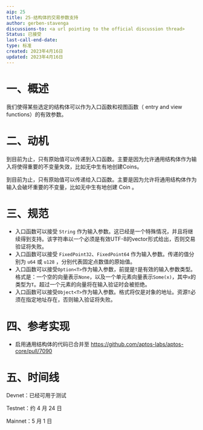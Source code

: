 ```yaml
---
aip: 25
title: 25-结构体的交易参数支持
author: gerben-stavenga
discussions-to: <a url pointing to the official discussion thread>
Status: 已接受
last-call-end-date: 
type: 标准
created: 2023年4月16日
updated: 2023年4月16日
---
```

# 一、概述

我们使得某些选定的结构体可以作为入口函数和视图函数（ entry and view functions）的有效参数。



# 二、动机

到目前为止，只有原始值可以传递到入口函数。主要是因为允许通用结构体作为输入将使得重要的不变量失效，比如无中生有地创建Coins。

到目前为止，只有原始值可以传递给入口函数。主要是因为允许将通用结构体作为输入会破坏重要的不变量，比如无中生有地创建 Coin 。



# 三、规范

- 入口函数可以接受 `String` 作为输入参数。这已经是一个特殊情况，并且将继续得到支持。该字符串以一个必须是有效UTF-8的vector<u8>形式给出，否则交易验证将失败。
- 入口函数可以接受 `FixedPoint32`、`FixedPoint64` 作为输入参数。传递的值分别为 `u64` 或 `u128` ，分别代表固定点数值的原始值。
- 入口函数可以接受`Option<T>`作为输入参数，前提是`T`是有效的输入参数类型。格式是：一个空的向量表示`None`，以及一个单元素向量表示`Some(x)`，其中`x`的类型为`T`。超过一个元素的向量将在输入验证时会被拒绝。
- 入口函数可以接受`Object<T>`作为输入参数。格式将仅是对象的地址。资源`T`必须在指定地址存在，否则输入验证将失败。



# 四、参考实现

- 启用通用结构体的代码已合并至 https://github.com/aptos-labs/aptos-core/pull/7090



# 五、时间线

Devnet：已经可用于测试

Testnet：约 4 月 24 日

Mainnet：5 月 1 日

